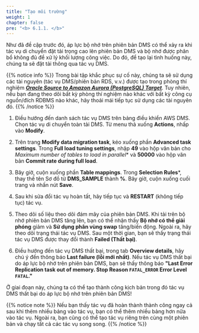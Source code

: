 ```yaml
---
title: "Tạo môi trường"
weight: 1
chapter: false
pre: "<b> 6.1.1. </b>"
---
```


Như đã đề cập trước đó, áp lực bộ nhớ trên phiên bản DMS có thể xảy ra khi tác vụ di chuyển đặt tải trọng cao lên phiên bản DMS và bộ nhớ được phân bổ không đủ để xử lý khối lượng công việc. Do đó, để tạo lại tình huống này, chúng ta sẽ đặt tải thông qua tác vụ DMS.

{{% notice info %}}
Trong bài tập khắc phục sự cố này, chúng ta sẽ sử dụng các tài nguyên (tác vụ DMS/phiên bản RDS, v.v.) được tạo trong phòng thí nghiệm [**_Oracle Source to Amazon Aurora (PostgreSQL) Target_**](../../3-SelectTarget/3.1-AuroraMySQL/). Tuy nhiên, nếu bạn đang theo dõi bất kỳ phòng thí nghiệm nào khác với bất kỳ công cụ nguồn/đích RDBMS nào khác, hãy thoải mái tiếp tục sử dụng các tài nguyên đó.
{{% /notice %}}

1. Điều hướng đến danh sách tác vụ DMS trên bảng điều khiển AWS DMS. Chọn tác vụ di chuyển toàn tải DMS. Từ menu thả xuống **Actions**, nhấp vào **Modify**.

2. Trên trang **Modify data migration task**, kéo xuống phần **Advanced task settings**. Trong **Full load tuning settings**, nhập **49** vào hộp văn bản cho *Maximum number of tables to load in parallel** và **50000** vào hộp văn bản **Commit rate during full load**.

3. Bây giờ, cuộn xuống phần **Table mappings**. Trong **Selection Rules***, thay thế tên Sơ đồ từ **DMS_SAMPLE** thành **%**. Bây giờ, cuộn xuống cuối trang và nhấn nút **Save**.

4. Sau khi sửa đổi tác vụ hoàn tất, hãy tiếp tục và **RESTART** (không tiếp tục) tác vụ.

5. Theo dõi số liệu theo dõi đám mây của phiên bản DMS. Khi tải trên bộ nhớ phiên bản DMS tăng lên, bạn có thể nhận thấy **Bộ nhớ có thể giải phóng** giảm và **Sử dụng phân vùng swap** tăng/biến động. Ngoài ra, hãy theo dõi trạng thái tác vụ DMS. Sau một thời gian, bạn sẽ thấy trạng thái tác vụ DMS được thay đổi thành **Failed (Thất bại)**.

6. Điều hướng đến tác vụ DMS thất bại, trong tab **Overview details**, hãy chú ý đến thông báo **Last failure (lỗi mới nhất)**. Nếu tác vụ DMS thất bại do áp lực bộ nhớ trên phiên bản DMS, bạn sẽ thấy thông báo **"Last Error Replication task out of memory. Stop Reason `FATAL_ERROR` Error Level `FATAL`."**

Ở giai đoạn này, chúng ta có thể tạo thành công kịch bản trong đó tác vụ DMS thất bại do áp lực bộ nhớ trên phiên bản DMS!

{{% notice note %}}
Nếu bạn thấy tác vụ đã hoàn thành thành công ngay cả sau khi thêm nhiều bảng vào tác vụ, bạn có thể thêm nhiều bảng hơn nữa vào tác vụ. Ngoài ra, bạn cũng có thể tạo tác vụ riêng trên cùng một phiên bản và chạy tất cả các tác vụ song song.
{{% /notice %}}
